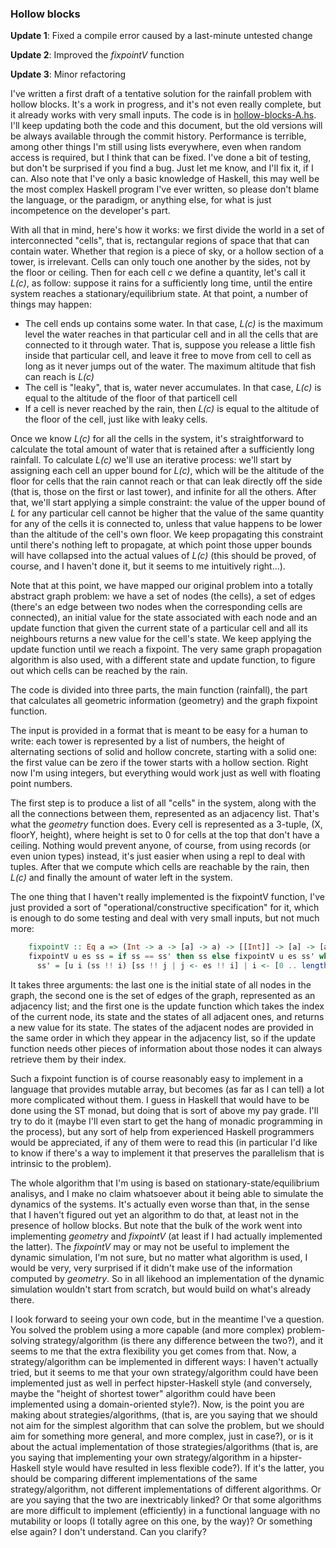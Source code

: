 ### Hollow blocks

**Update 1**: Fixed a compile error caused by a last-minute untested change

**Update 2**: Improved the *fixpointV* function

**Update 3**: Minor refactoring

I've written a first draft of a tentative solution for the rainfall problem with hollow blocks. It's a work in progress, and it's not even really complete, but it already works with very small inputs. The code is in [hollow-blocks-A.hs](./hollow-blocks-A.hs). I'll keep updating both the code and this document, but the old versions will be always available through the commit history. Performance is terrible, among other things I'm still using lists everywhere, even when random access is required, but I think that can be fixed. I've done a bit of testing, but don't be surprised if you find a bug. Just let me know, and I'll fix it, if I can. Also note that I've only a basic knowledge of Haskell, this may well be the most complex Haskell program I've ever written, so please don't blame the language, or the paradigm, or anything else, for what is just incompetence on the developer's part.

With all that in mind, here's how it works: we first divide the world in a set of interconnected "cells", that is, rectangular regions of space that that can contain water. Whether that region is a piece of sky, or a hollow section of a tower, is irrelevant. Cells can only touch one another by the sides, not by the floor or ceiling. Then for each cell *c* we define a quantity, let's call it *L(c)*, as follow: suppose it rains for a sufficiently long time, until the entire system reaches a stationary/equilibrium state. At that point, a number of things may happen:

  * The cell ends up contains some water. In that case, *L(c)* is the maximum level the water reaches in that particular cell and in all the cells that are connected to it through water. That is, suppose you release a little fish inside that particular cell, and leave it free to move from cell to cell as long as it never jumps out of the water. The maximum altitude that fish can reach is *L(c)*
  * The cell is "leaky", that is, water never accumulates. In that case, *L(c)* is equal to the altitude of the floor of that particell cell
  * If a cell is never reached by the rain, then *L(c)* is equal to the altitude of the floor of the cell, just like with leaky cells.

Once we know *L(c)* for all the cells in the system, it's straightforward to calculate the total amount of water that is retained after a sufficiently long rainfall. To calculate *L(c)* we'll use an iterative process: we'll start by assigning each cell an upper bound for *L(c)*, which will be the altitude of the floor for cells that the rain cannot reach or that can leak directly off the side (that is, those on the first or last tower), and infinite for all the others. After that, we'll start applying a simple constraint: the value of the upper bound of *L* for any particular cell cannot be higher that the value of the same quantity for any of the cells it is connected to, unless that value happens to be lower than the altitude of the cell's own floor. We keep propagating this constraint until there's nothing left to propagate, at which point those upper bounds will have collapsed into the actual values of *L(c)* (this should be proved, of course, and I haven't done it, but it seems to me intuitively right...).

Note that at this point, we have mapped our original problem into a totally abstract graph problem: we have a set of nodes (the cells), a set of edges (there's an edge between two nodes when the corresponding cells are connected), an initial value for the state associated with each node and an update function that given the current state of a particular cell and all its neighbours returns a new value for the cell's state. We keep applying the update function until we reach a fixpoint.
The very same graph propagation algorithm is also used, with a different state and update function, to figure out which cells can be reached by the rain.

The code is divided into three parts, the main function (rainfall), the part that calculates all geometric information (geometry) and the graph fixpoint function.

The input is provided in a format that is meant to be easy for a human to write: each tower is represented by a list of numbers, the height of alternating sections of solid and hollow concrete, starting with a solid one: the first value can be zero if the tower starts with a hollow section. Right now I'm using integers, but everything would work just as well with floating point numbers.

The first step is to produce a list of all "cells" in the system, along with the all the connections between them, represented as an adjacency list. That's what the *geometry* function does. Every cell is represented as a 3-tuple, (X, floorY, height), where height is set to 0 for cells at the top that don't have a ceiling. Nothing would prevent anyone, of course, from using records (or even union types) instead, it's just easier when using a repl to deal with tuples. After that we compute which cells are reachable by the rain, then *L(c)* and finally the amount of water left in the system.

The one thing that I haven't really implemented is the fixpointV function, I've just provided a sort of "operational/constructive specification" for it, which is enough to do some testing and deal with very small inputs, but not much more:

```haskell
    fixpointV :: Eq a => (Int -> a -> [a] -> a) -> [[Int]] -> [a] -> [a]
    fixpointV u es ss = if ss == ss' then ss else fixpointV u es ss' where
      ss' = [u i (ss !! i) [ss !! j | j <- es !! i] | i <- [0 .. length ss - 1]]
```

It takes three arguments: the last one is the initial state of all nodes in the graph, the second one is the set of edges of the graph, represented as an adjacency list; and the first one is the update function which takes the index of the current node, its state and the states of all adjacent ones, and returns a new value for its state. The states of the adjacent nodes are provided in the same order in which they appear in the adjacency list, so if the update function needs other pieces of information about those nodes it can always retrieve them by their index.

Such a fixpoint function is of course reasonably easy to implement in a language that provides mutable array, but becomes (as far as I can tell) a lot more complicated without them. I guess in Haskell that would have to be done using the ST monad, but doing that is sort of above my pay grade. I'll try to do it (maybe I'll even start to get the hang of monadic programming in the process), but any sort of help from experienced Haskell programmers would be appreciated, if any of them were to read this (in particular I'd like to know if there's a way to implement it that preserves the parallelism that is intrinsic to the problem).

The whole algorithm that I'm using is based on stationary-state/equilibrium analisys, and I make no claim whatsoever about it being able to simulate the dynamics of the systems. It's actually even worse than that, in the sense that I haven't figured out yet an algorithm to do that, at least not in the presence of hollow blocks. But note that the bulk of the work went into implementing *geometry* and *fixpointV* (at least if I had actually implemented the latter). The *fixpointV* may or may not be useful to implement the dynamic simulation, I'm not sure, but no matter what algorithm is used, I would be very, very surprised if it didn't make use of the information computed by *geometry*. So in all likehood an implementation of the dynamic simulation wouldn't start from scratch, but would build on what's already there.

I look forward to seeing your own code, but in the meantime I've a question. You solved the problem using a more capable (and more complex) problem-solving strategy/algorithm (is there any difference between the two?), and it seems to me that the extra flexibility you get comes from that. Now, a strategy/algorithm can be implemented in different ways: I haven't actually tried, but it seems to me that your own strategy/algorithm could have been implemented just as well in perfect hipster-Haskell style (and conversely, maybe the "height of shortest tower" algorithm could have been implemented using a domain-oriented style?). Now, is the point you are making about strategies/algorithms, (that is, are you saying that we should not aim for the simplest algorithm that can solve the problem, but we should aim for something more general, and more complex, just in case?), or is it about the actual implementation of those strategies/algorithms (that is, are you saying that implementing your own strategy/algorithm in a hipster-Haskell style would have resulted in less flexible code?). If it's the latter, you should be comparing different implementations of the same strategy/algorithm, not different implementations of different algorithms. Or are you saying that the two are inextricably linked? Or that some algorithms are more difficult to implement (efficiently) in a functional language with no mutability or loops (I totally agree on this one, by the way)? Or something else again? I don't understand. Can you clarify?
